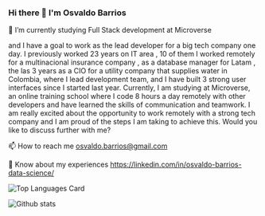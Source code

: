 ### Hi there 👋 I'm Osvaldo Barrios

🔭 I’m currently studying Full Stack development at Microverse

 <p> and I have a goal to work as the lead developer for a big tech company one day. I previously worked  23 years on IT area , 10 of them I worked remotely for a multinacional insurance company , as a database manager for Latam ,  the las 3 years as  a CIO  for a utility company that supplies water in Colombia, where I lead development team, and I have built 3 strong user interfaces since I started last year. Currently, I am studying at Microverse, an online training school where I code 8 hours a day remotely with other developers and have learned the skills of communication and teamwork. I am really excited about the opportunity to work remotely with a strong tech company and I am proud of the steps I am taking to achieve this. Would you like to discuss further with me? </p>

📫 How to reach me osvaldo.barrios@gmail.com

📄 Know about my experiences https://linkedin.com/in/osvaldo-barrios-data-science/


![Top Languages Card](https://github-readme-stats.vercel.app/api/top-langs/?username=OsvaldoBC&layout=compact)

![Github stats](https://github-readme-stats.vercel.app/api?username=OsvaldoBC&theme=default&show_icons=true&count_private=true)




<!--
**OsvaldoBC/OsvaldoBC** is a ✨ _special_ ✨ repository because its `README.md` (this file) appears on your GitHub profile.

Here are some ideas to get you started:

- 🔭 I’m currently working on ...
- 🌱 I’m currently learning ...
- 👯 I’m looking to collaborate on ...
- 🤔 I’m looking for help with ...
- 💬 Ask me about ...
- 📫 How to reach me: ...
- 😄 Pronouns: ...
- ⚡ Fun fact: ...
-->



